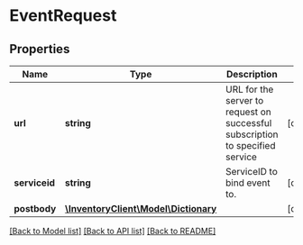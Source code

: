 # EventRequest

## Properties
Name | Type | Description | Notes
------------ | ------------- | ------------- | -------------
**url** | **string** | URL for the server to request on successful subscription to specified service | [optional] 
**serviceid** | **string** | ServiceID to bind event to. | [optional] 
**postbody** | [**\InventoryClient\Model\Dictionary**](Dictionary.md) |  | [optional] 

[[Back to Model list]](../README.md#documentation-for-models) [[Back to API list]](../README.md#documentation-for-api-endpoints) [[Back to README]](../README.md)


